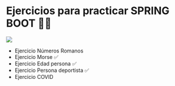# Ejercicios para practicar SPRING BOOT 🕺🏻

![](https://media.tenor.com/BJ-9w-MUVCMAAAAC/tis100-sad.gif)

- Ejercicio Números Romanos 
- Ejercicio Morse ✅
- Ejercicio Edad persona ✅
- Ejercicio Persona deportista ✅
- Ejercicio COVID

